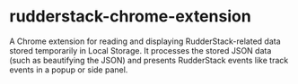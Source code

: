 # rudderstack-chrome-extension
A Chrome extension for reading and displaying RudderStack-related data stored temporarily in Local Storage. It processes the stored JSON data (such as beautifying the JSON) and presents RudderStack events like track events in a popup or side panel.
